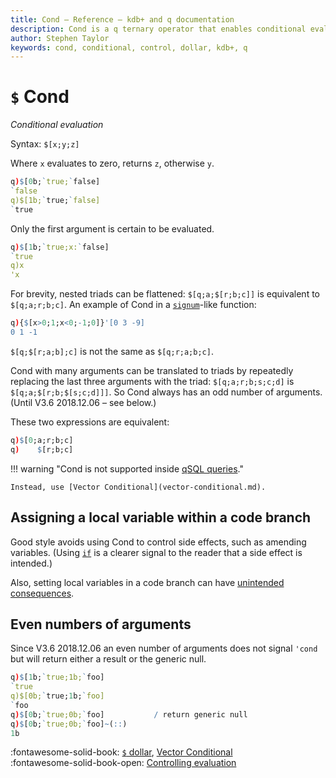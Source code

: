```yaml
---
title: Cond – Reference – kdb+ and q documentation
description: Cond is a q ternary operator that enables conditional evaluation.
author: Stephen Taylor
keywords: cond, conditional, control, dollar, kdb+, q
---
```

# `$` Cond





_Conditional evaluation_

Syntax: `$[x;y;z]`


Where `x` evaluates to zero, returns `z`, otherwise `y`.

```q
q)$[0b;`true;`false]
`false
q)$[1b;`true;`false]
`true
```

Only the first argument is certain to be evaluated.

```q
q)$[1b;`true;x:`false]
`true
q)x
'x
```

For brevity, nested triads can be flattened: `$[q;a;$[r;b;c]]` is equivalent to `$[q;a;r;b;c]`. An example of Cond in a [`signum`](signum.md)-like function:

```q
q){$[x>0;1;x<0;-1;0]}'[0 3 -9]
0 1 -1
```

`$[q;$[r;a;b];c]` is not the same as `$[q;r;a;b;c]`.

Cond with many arguments can be translated to triads by repeatedly replacing the last three arguments with the triad: `$[q;a;r;b;s;c;d]` is `$[q;a;$[r;b;$[s;c;d]]]`. 
So Cond always has an odd number of arguments.
(Until V3.6 2018.12.06 – see below.)

These two expressions are equivalent:

```q
q)$[0;a;r;b;c]
q)    $[r;b;c]
```

!!! warning "Cond is not supported inside [qSQL queries](../basics/qsql.md)."

    Instead, use [Vector Conditional](vector-conditional.md).


## Assigning a local variable within a code branch

Good style avoids using Cond to control side effects, such as amending variables. (Using [`if`](if.md) is a clearer signal to the reader that a side effect is intended.) 

Also, setting local variables in a code branch can have [unintended consequences](../basics/function-notation.md#name-scope).



## Even numbers of arguments

Since V3.6 2018.12.06 an even number of arguments does not signal `'cond` but will return either a result or the generic null.

```q
q)$[1b;`true;1b;`foo]
`true
q)$[0b;`true;1b;`foo]
`foo
q)$[0b;`true;0b;`foo]           / return generic null
q)$[0b;`true;0b;`foo]~(::)
1b
```

:fontawesome-solid-book: 
[`$` dollar](overloads.md#dollar), 
[Vector Conditional](vector-conditional.md)
<br>
:fontawesome-solid-book-open: 
[Controlling evaluation](../basics/control.md)

